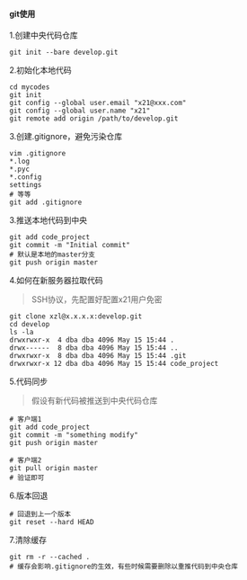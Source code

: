 #### git使用

1.创建中央代码仓库
```
git init --bare develop.git
```

2.初始化本地代码
```
cd mycodes
git init
git config --global user.email "x21@xxx.com"
git config --global user.name "x21"
git remote add origin /path/to/develop.git
```

3.创建.gitignore，避免污染仓库
```
vim .gitignore
*.log
*.pyc
*.config
settings
# 等等
git add .gitignore
```


3.推送本地代码到中央
```
git add code_project
git commit -m "Initial commit"
# 默认是本地的master分支
git push origin master
```

4.如何在新服务器拉取代码
> SSH协议，先配置好配置x21用户免密
```
git clone xzl@x.x.x.x:develop.git
cd develop
ls -la
drwxrwxr-x  4 dba dba 4096 May 15 15:44 .
drwx------  8 dba dba 4096 May 15 15:44 ..
drwxrwxr-x  8 dba dba 4096 May 15 15:44 .git
drwxrwxr-x 12 dba dba 4096 May 15 15:44 code_project
```

5.代码同步
> 假设有新代码被推送到中央代码仓库
```
# 客户端1
git add code_project
git commit -m "something modify"
git push origin master
```

```
# 客户端2
git pull origin master
# 验证即可
```

6.版本回退
```
# 回退到上一个版本
git reset --hard HEAD
```

7.清除缓存
```
git rm -r --cached .
# 缓存会影响.gitignore的生效，有些时候需要删除以重推代码到中央仓库
```
